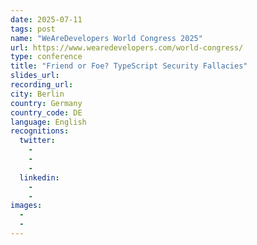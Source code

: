 ```yaml
---
date: 2025-07-11
tags: post
name: "WeAreDevelopers World Congress 2025"
url: https://www.wearedevelopers.com/world-congress/
type: conference
title: "Friend or Foe? TypeScript Security Fallacies"
slides_url:
recording_url: 
city: Berlin
country: Germany
country_code: DE
language: English
recognitions:
  twitter:
    - 
    - 
    - 
  linkedin:
    - 
    - 
images:
  - 
  - 
---
```

